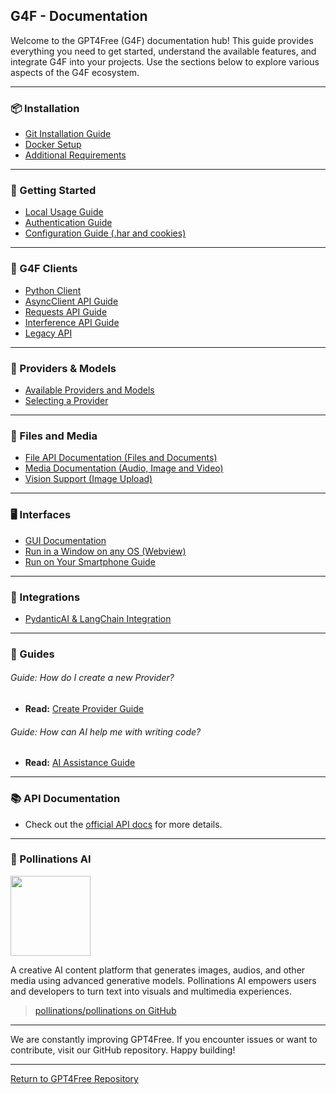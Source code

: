 ## G4F - Documentation

Welcome to the GPT4Free (G4F) documentation hub! This guide provides everything you need to get started, understand the available features, and integrate G4F into your projects. Use the sections below to explore various aspects of the G4F ecosystem.

---

### 📦 Installation

- [Git Installation Guide](git.md)
- [Docker Setup](docker.md)
- [Additional Requirements](requirements.md)

---

### 🚀 Getting Started

- [Local Usage Guide](local.md)
- [Authentication Guide](authentication.md)
- [Configuration Guide (.har and cookies)](configuration.md)

---

### 🤖 G4F Clients

- [Python Client](client.md)
- [AsyncClient API Guide](async_client.md)
- [Requests API Guide](requests.md)
- [Interference API Guide](interference-api.md)
- [Legacy API](legacy.md)

---

### 🧠 Providers & Models

- [Available Providers and Models](providers-and-models.md)
- [Selecting a Provider](selecting_a_provider.md)

---

### 📂 Files and Media

- [File API Documentation (Files and Documents)](file.md)
- [Media Documentation (Audio, Image and Video)](media.md)
- [Vision Support (Image Upload)](vision.md)

---

### 🖥️ Interfaces

- [GUI Documentation](gui.md)
- [Run in a Window on any OS (Webview)](webview.md)
- [Run on Your Smartphone Guide](guides/phone.md)

---

### 🧩 Integrations

- [PydanticAI & LangChain Integration](pydantic_ai.md)

---

### 📖 Guides

###### Guide: How do I create a new Provider?  
- **Read:** [Create Provider Guide](https://github.com/gpt4free/gpt4free.github.io/blob/main/docs/guides/create_provider.md)

###### Guide: How can AI help me with writing code?  
- **Read:** [AI Assistance Guide](https://github.com/gpt4free/gpt4free.github.io/blob/main/docs/guides/help_me.md)

---

### 📚 API Documentation

- Check out the [official API docs](https://gpt4free.github.io/api-docs) for more details.

---

### 🌟 Pollinations AI

<img src="https://image.pollinations.ai/prompt/Create+a+logo+for+Pollinations+AI+featuring+an+abstract+flower+blooming+digital+petals+glowing+center+futuristic+font+Pollinations+AI?width=512&height=256&nologo=true" height="128">

A creative AI content platform that generates images, audios, and other media using advanced generative models. Pollinations AI empowers users and developers to turn text into visuals and multimedia experiences.

> [pollinations/pollinations on GitHub](https://github.com/pollinations/pollinations)

---

We are constantly improving GPT4Free. If you encounter issues or want to contribute, visit our GitHub repository. Happy building!

---

[Return to GPT4Free Repository](https://github.com/xtekky/gpt4free)